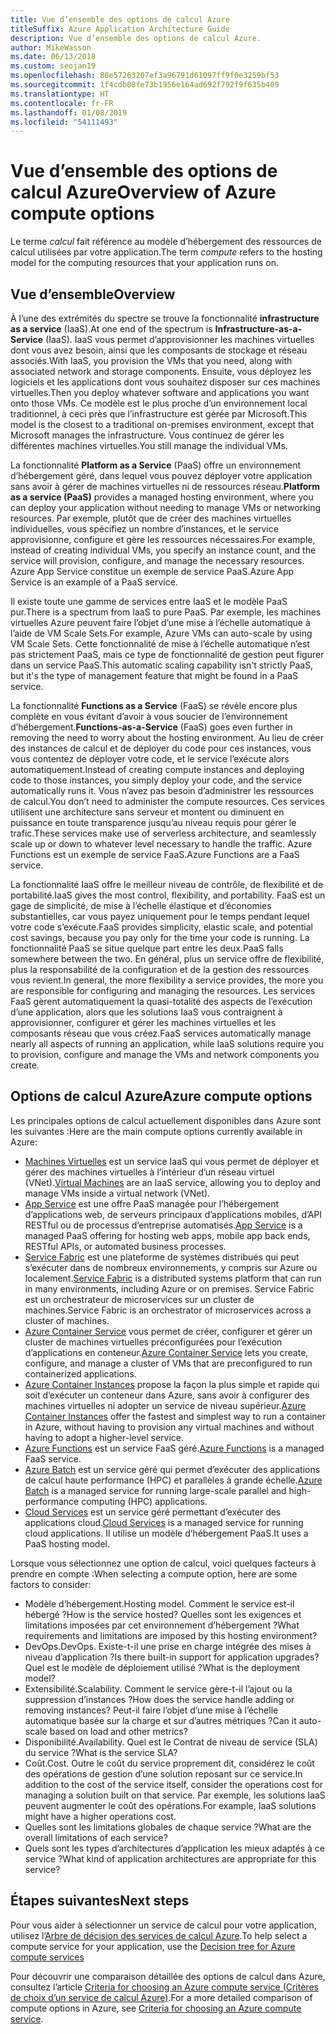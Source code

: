 ```yaml
---
title: Vue d’ensemble des options de calcul Azure
titleSuffix: Azure Application Architecture Guide
description: Vue d’ensemble des options de calcul Azure.
author: MikeWasson
ms.date: 06/13/2018
ms.custom: seojan19
ms.openlocfilehash: 80e57263207ef3a96791d61097ff9f0e3259bf53
ms.sourcegitcommit: 1f4cdb08fe73b1956e164ad692f792f9f635b409
ms.translationtype: HT
ms.contentlocale: fr-FR
ms.lasthandoff: 01/08/2019
ms.locfileid: "54111493"
---
```

# <a name="overview-of-azure-compute-options"></a><span data-ttu-id="8ca98-103">Vue d’ensemble des options de calcul Azure</span><span class="sxs-lookup"><span data-stu-id="8ca98-103">Overview of Azure compute options</span></span>

<span data-ttu-id="8ca98-104">Le terme *calcul* fait référence au modèle d’hébergement des ressources de calcul utilisées par votre application.</span><span class="sxs-lookup"><span data-stu-id="8ca98-104">The term *compute* refers to the hosting model for the computing resources that your application runs on.</span></span>

## <a name="overview"></a><span data-ttu-id="8ca98-105">Vue d’ensemble</span><span class="sxs-lookup"><span data-stu-id="8ca98-105">Overview</span></span>

<span data-ttu-id="8ca98-106">À l’une des extrémités du spectre se trouve la fonctionnalité **infrastructure as a service** (IaaS).</span><span class="sxs-lookup"><span data-stu-id="8ca98-106">At one end of the spectrum is **Infrastructure-as-a-Service** (IaaS).</span></span> <span data-ttu-id="8ca98-107">IaaS vous permet d’approvisionner les machines virtuelles dont vous avez besoin, ainsi que les composants de stockage et réseau associés.</span><span class="sxs-lookup"><span data-stu-id="8ca98-107">With IaaS, you provision the VMs that you need, along with associated network and storage components.</span></span> <span data-ttu-id="8ca98-108">Ensuite, vous déployez les logiciels et les applications dont vous souhaitez disposer sur ces machines virtuelles.</span><span class="sxs-lookup"><span data-stu-id="8ca98-108">Then you deploy whatever software and applications you want onto those VMs.</span></span> <span data-ttu-id="8ca98-109">Ce modèle est le plus proche d’un environnement local traditionnel, à ceci près que l’infrastructure est gérée par Microsoft.</span><span class="sxs-lookup"><span data-stu-id="8ca98-109">This model is the closest to a traditional on-premises environment, except that Microsoft manages the infrastructure.</span></span> <span data-ttu-id="8ca98-110">Vous continuez de gérer les différentes machines virtuelles.</span><span class="sxs-lookup"><span data-stu-id="8ca98-110">You still manage the individual VMs.</span></span>

<span data-ttu-id="8ca98-111">La fonctionnalité **Platform as a Service** (PaaS) offre un environnement d’hébergement géré, dans lequel vous pouvez déployer votre application sans avoir à gérer de machines virtuelles ni de ressources réseau.</span><span class="sxs-lookup"><span data-stu-id="8ca98-111">**Platform as a service (PaaS)** provides a managed hosting environment, where you can deploy your application without needing to manage VMs or networking resources.</span></span> <span data-ttu-id="8ca98-112">Par exemple, plutôt que de créer des machines virtuelles individuelles, vous spécifiez un nombre d’instances, et le service approvisionne, configure et gère les ressources nécessaires.</span><span class="sxs-lookup"><span data-stu-id="8ca98-112">For example, instead of creating individual VMs, you specify an instance count, and the service will provision, configure, and manage the necessary resources.</span></span> <span data-ttu-id="8ca98-113">Azure App Service constitue un exemple de service PaaS.</span><span class="sxs-lookup"><span data-stu-id="8ca98-113">Azure App Service is an example of a PaaS service.</span></span>

<span data-ttu-id="8ca98-114">Il existe toute une gamme de services entre IaaS et le modèle PaaS pur.</span><span class="sxs-lookup"><span data-stu-id="8ca98-114">There is a spectrum from IaaS to pure PaaS.</span></span> <span data-ttu-id="8ca98-115">Par exemple, les machines virtuelles Azure peuvent faire l’objet d’une mise à l’échelle automatique à l’aide de VM Scale Sets.</span><span class="sxs-lookup"><span data-stu-id="8ca98-115">For example, Azure VMs can auto-scale by using VM Scale Sets.</span></span> <span data-ttu-id="8ca98-116">Cette fonctionnalité de mise à l’échelle automatique n’est pas strictement PaaS, mais ce type de fonctionnalité de gestion peut figurer dans un service PaaS.</span><span class="sxs-lookup"><span data-stu-id="8ca98-116">This automatic scaling capability isn't strictly PaaS, but it's the type of management feature that might be found in a PaaS service.</span></span>

<span data-ttu-id="8ca98-117">La fonctionnalité **Functions as a Service** (FaaS) se révèle encore plus complète en vous évitant d’avoir à vous soucier de l’environnement d’hébergement.</span><span class="sxs-lookup"><span data-stu-id="8ca98-117">**Functions-as-a-Service** (FaaS) goes even further in removing the need to worry about the hosting environment.</span></span> <span data-ttu-id="8ca98-118">Au lieu de créer des instances de calcul et de déployer du code pour ces instances, vous vous contentez de déployer votre code, et le service l’exécute alors automatiquement.</span><span class="sxs-lookup"><span data-stu-id="8ca98-118">Instead of creating compute instances and deploying code to those instances, you simply deploy your code, and the service automatically runs it.</span></span> <span data-ttu-id="8ca98-119">Vous n’avez pas besoin d’administrer les ressources de calcul.</span><span class="sxs-lookup"><span data-stu-id="8ca98-119">You don’t need to administer the compute resources.</span></span> <span data-ttu-id="8ca98-120">Ces services utilisent une architecture sans serveur et montent ou diminuent en puissance en toute transparence jusqu’au niveau requis pour gérer le trafic.</span><span class="sxs-lookup"><span data-stu-id="8ca98-120">These services make use of serverless architecture, and seamlessly scale up or down to whatever level necessary to handle the traffic.</span></span> <span data-ttu-id="8ca98-121">Azure Functions est un exemple de service FaaS.</span><span class="sxs-lookup"><span data-stu-id="8ca98-121">Azure Functions are a FaaS service.</span></span>

<span data-ttu-id="8ca98-122">La fonctionnalité IaaS offre le meilleur niveau de contrôle, de flexibilité et de portabilité.</span><span class="sxs-lookup"><span data-stu-id="8ca98-122">IaaS gives the most control, flexibility, and portability.</span></span> <span data-ttu-id="8ca98-123">FaaS est un gage de simplicité, de mise à l’échelle élastique et d’économies substantielles, car vous payez uniquement pour le temps pendant lequel votre code s’exécute.</span><span class="sxs-lookup"><span data-stu-id="8ca98-123">FaaS provides simplicity, elastic scale, and potential cost savings, because you pay only for the time your code is running.</span></span> <span data-ttu-id="8ca98-124">La fonctionnalité PaaS se situe quelque part entre les deux.</span><span class="sxs-lookup"><span data-stu-id="8ca98-124">PaaS falls somewhere between the two.</span></span> <span data-ttu-id="8ca98-125">En général, plus un service offre de flexibilité, plus la responsabilité de la configuration et de la gestion des ressources vous revient.</span><span class="sxs-lookup"><span data-stu-id="8ca98-125">In general, the more flexibility a service provides, the more you are responsible for configuring and managing the resources.</span></span> <span data-ttu-id="8ca98-126">Les services FaaS gèrent automatiquement la quasi-totalité des aspects de l’exécution d’une application, alors que les solutions IaaS vous contraignent à approvisionner, configurer et gérer les machines virtuelles et les composants réseau que vous créez.</span><span class="sxs-lookup"><span data-stu-id="8ca98-126">FaaS services automatically manage nearly all aspects of running an application, while IaaS solutions require you to provision, configure and manage the VMs and network components you create.</span></span>

## <a name="azure-compute-options"></a><span data-ttu-id="8ca98-127">Options de calcul Azure</span><span class="sxs-lookup"><span data-stu-id="8ca98-127">Azure compute options</span></span>

<span data-ttu-id="8ca98-128">Les principales options de calcul actuellement disponibles dans Azure sont les suivantes :</span><span class="sxs-lookup"><span data-stu-id="8ca98-128">Here are the main compute options currently available in Azure:</span></span>

- <span data-ttu-id="8ca98-129">[Machines Virtuelles](/azure/virtual-machines/) est un service IaaS qui vous permet de déployer et gérer des machines virtuelles à l’intérieur d’un réseau virtuel (VNet).</span><span class="sxs-lookup"><span data-stu-id="8ca98-129">[Virtual Machines](/azure/virtual-machines/) are an IaaS service, allowing you to deploy and manage VMs inside a virtual network (VNet).</span></span>
- <span data-ttu-id="8ca98-130">[App Service](/azure/app-service/app-service-value-prop-what-is) est une offre PaaS managée pour l’hébergement d’applications web, de serveurs principaux d’applications mobiles, d’API RESTful ou de processus d’entreprise automatisés.</span><span class="sxs-lookup"><span data-stu-id="8ca98-130">[App Service](/azure/app-service/app-service-value-prop-what-is) is a managed PaaS offering for hosting web apps, mobile app back ends, RESTful APIs, or automated business processes.</span></span>
- <span data-ttu-id="8ca98-131">[Service Fabric](/azure/service-fabric/service-fabric-overview) est une plateforme de systèmes distribués qui peut s’exécuter dans de nombreux environnements, y compris sur Azure ou localement.</span><span class="sxs-lookup"><span data-stu-id="8ca98-131">[Service Fabric](/azure/service-fabric/service-fabric-overview) is a distributed systems platform that can run in many environments, including Azure or on premises.</span></span> <span data-ttu-id="8ca98-132">Service Fabric est un orchestrateur de microservices sur un cluster de machines.</span><span class="sxs-lookup"><span data-stu-id="8ca98-132">Service Fabric is an orchestrator of microservices across a cluster of machines.</span></span>
- <span data-ttu-id="8ca98-133">[Azure Container Service](/azure/container-service/container-service-intro) vous permet de créer, configurer et gérer un cluster de machines virtuelles préconfigurées pour l’exécution d’applications en conteneur.</span><span class="sxs-lookup"><span data-stu-id="8ca98-133">[Azure Container Service](/azure/container-service/container-service-intro) lets you create, configure, and manage a cluster of VMs that are preconfigured to run containerized applications.</span></span>
- <span data-ttu-id="8ca98-134">[Azure Container Instances](/azure/container-instances/container-instances-overview) propose la façon la plus simple et rapide qui soit d’exécuter un conteneur dans Azure, sans avoir à configurer des machines virtuelles ni adopter un service de niveau supérieur.</span><span class="sxs-lookup"><span data-stu-id="8ca98-134">[Azure Container Instances](/azure/container-instances/container-instances-overview) offer the fastest and simplest way to run a container in Azure, without having to provision any virtual machines and without having to adopt a higher-level service.</span></span>
- <span data-ttu-id="8ca98-135">[Azure Functions](/azure/azure-functions/functions-overview) est un service FaaS géré.</span><span class="sxs-lookup"><span data-stu-id="8ca98-135">[Azure Functions](/azure/azure-functions/functions-overview) is a managed FaaS service.</span></span>
- <span data-ttu-id="8ca98-136">[Azure Batch](/azure/batch/batch-technical-overview) est un service géré qui permet d’exécuter des applications de calcul haute performance (HPC) et parallèles à grande échelle.</span><span class="sxs-lookup"><span data-stu-id="8ca98-136">[Azure Batch](/azure/batch/batch-technical-overview) is a managed service for running large-scale parallel and high-performance computing (HPC) applications.</span></span>
- <span data-ttu-id="8ca98-137">[Cloud Services](/azure/cloud-services/cloud-services-choose-me) est un service géré permettant d’exécuter des applications cloud.</span><span class="sxs-lookup"><span data-stu-id="8ca98-137">[Cloud Services](/azure/cloud-services/cloud-services-choose-me) is a managed service for running cloud applications.</span></span> <span data-ttu-id="8ca98-138">Il utilise un modèle d’hébergement PaaS.</span><span class="sxs-lookup"><span data-stu-id="8ca98-138">It uses a PaaS hosting model.</span></span>

<span data-ttu-id="8ca98-139">Lorsque vous sélectionnez une option de calcul, voici quelques facteurs à prendre en compte :</span><span class="sxs-lookup"><span data-stu-id="8ca98-139">When selecting a compute option, here are some factors to consider:</span></span>

- <span data-ttu-id="8ca98-140">Modèle d’hébergement.</span><span class="sxs-lookup"><span data-stu-id="8ca98-140">Hosting model.</span></span> <span data-ttu-id="8ca98-141">Comment le service est-il hébergé ?</span><span class="sxs-lookup"><span data-stu-id="8ca98-141">How is the service hosted?</span></span> <span data-ttu-id="8ca98-142">Quelles sont les exigences et limitations imposées par cet environnement d’hébergement ?</span><span class="sxs-lookup"><span data-stu-id="8ca98-142">What requirements and limitations are imposed by this hosting environment?</span></span>
- <span data-ttu-id="8ca98-143">DevOps.</span><span class="sxs-lookup"><span data-stu-id="8ca98-143">DevOps.</span></span> <span data-ttu-id="8ca98-144">Existe-t-il une prise en charge intégrée des mises à niveau d’application ?</span><span class="sxs-lookup"><span data-stu-id="8ca98-144">Is there built-in support for application upgrades?</span></span> <span data-ttu-id="8ca98-145">Quel est le modèle de déploiement utilisé ?</span><span class="sxs-lookup"><span data-stu-id="8ca98-145">What is the deployment model?</span></span>
- <span data-ttu-id="8ca98-146">Extensibilité.</span><span class="sxs-lookup"><span data-stu-id="8ca98-146">Scalability.</span></span> <span data-ttu-id="8ca98-147">Comment le service gère-t-il l’ajout ou la suppression d’instances ?</span><span class="sxs-lookup"><span data-stu-id="8ca98-147">How does the service handle adding or removing instances?</span></span> <span data-ttu-id="8ca98-148">Peut-il faire l’objet d’une mise à l’échelle automatique basée sur la charge et sur d’autres métriques ?</span><span class="sxs-lookup"><span data-stu-id="8ca98-148">Can it auto-scale based on load and other metrics?</span></span>
- <span data-ttu-id="8ca98-149">Disponibilité.</span><span class="sxs-lookup"><span data-stu-id="8ca98-149">Availability.</span></span> <span data-ttu-id="8ca98-150">Quel est le Contrat de niveau de service (SLA) du service ?</span><span class="sxs-lookup"><span data-stu-id="8ca98-150">What is the service SLA?</span></span>
- <span data-ttu-id="8ca98-151">Coût.</span><span class="sxs-lookup"><span data-stu-id="8ca98-151">Cost.</span></span> <span data-ttu-id="8ca98-152">Outre le coût du service proprement dit, considérez le coût des opérations de gestion d’une solution reposant sur ce service.</span><span class="sxs-lookup"><span data-stu-id="8ca98-152">In addition to the cost of the service itself, consider the operations cost for managing a solution built on that service.</span></span> <span data-ttu-id="8ca98-153">Par exemple, les solutions IaaS peuvent augmenter le coût des opérations.</span><span class="sxs-lookup"><span data-stu-id="8ca98-153">For example, IaaS solutions might have a higher operations cost.</span></span>
- <span data-ttu-id="8ca98-154">Quelles sont les limitations globales de chaque service ?</span><span class="sxs-lookup"><span data-stu-id="8ca98-154">What are the overall limitations of each service?</span></span>
- <span data-ttu-id="8ca98-155">Quels sont les types d’architectures d’application les mieux adaptés à ce service ?</span><span class="sxs-lookup"><span data-stu-id="8ca98-155">What kind of application architectures are appropriate for this service?</span></span>

## <a name="next-steps"></a><span data-ttu-id="8ca98-156">Étapes suivantes</span><span class="sxs-lookup"><span data-stu-id="8ca98-156">Next steps</span></span>

<span data-ttu-id="8ca98-157">Pour vous aider à sélectionner un service de calcul pour votre application, utilisez l’[Arbre de décision des services de calcul Azure](./compute-decision-tree.md).</span><span class="sxs-lookup"><span data-stu-id="8ca98-157">To help select a compute service for your application, use the [Decision tree for Azure compute services](./compute-decision-tree.md)</span></span>

<span data-ttu-id="8ca98-158">Pour découvrir une comparaison détaillée des options de calcul dans Azure, consultez l’article [Criteria for choosing an Azure compute service (Critères de choix d’un service de calcul Azure)](./compute-comparison.md).</span><span class="sxs-lookup"><span data-stu-id="8ca98-158">For a more detailed comparison of compute options in Azure, see [Criteria for choosing an Azure compute service](./compute-comparison.md).</span></span>
